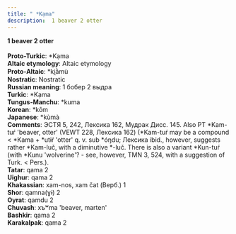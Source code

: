 ```yaml
---
title: " *Kạma"
description:  1 beaver 2 otter
---
```

<p data-pagefind-weight="0.5">
<strong> 1 beaver 2 otter</strong><br><br>
<strong>Proto-Turkic</strong>:  *Kạma<br>
<strong>Altaic etymology</strong>:  Altaic etymology<br>
<strong> Proto-Altaic</strong>:  *ki̯ằmù<br>
<strong>Nostratic</strong>:  Nostratic<br>
<strong>Russian meaning</strong>:  1 бобер 2 выдра<br>
<strong>Turkic</strong>:  *Kạma<br>
<strong>Tungus-Manchu</strong>:  *kuma<br>
<strong>Korean</strong>:  *kōm<br>
<strong>Japanese</strong>:  *kùmà<br>
<strong>Comments</strong>:  ЭСТЯ 5, 242, Лексика 162, Мудрак Дисс. 145. Also PT *Kam-tuŕ 'beaver, otter' (VEWT 228, Лексика 162) (*Kam-tuŕ may be a compound < *Kama + *utɨŕ 'otter' q. v. sub *óŋdu; Лексика ibid., however, suggests rather *Kam-luč, with a diminutive *-luč. There is also a variant *Kun-tuŕ (with *Kunu 'wolverine'? - see, however, TMN 3, 524, with a suggestion of Turk. < Pers.).<br>
<strong>Tatar</strong>:  qama 2<br>
<strong>Uighur</strong>:  qama 2<br>
<strong>Khakassian</strong>:  xam-nos, xam čat (Верб.) 1<br>
<strong>Shor</strong>:  qamna(ɣɨ) 2<br>
<strong>Oyrat</strong>:  qamdu 2<br>
<strong>Chuvash</strong>:  xъʷma 'beaver, marten'<br>
<strong>Bashkir</strong>:  qama 2<br>
<strong>Karakalpak</strong>:  qama 2<br>

</p>
